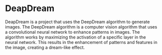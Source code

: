 # DeapDream

DeapDream is a project that uses the DeepDream algorithm to generate images. The DeepDream algorithm is a computer vision algorithm that uses a convolutional neural network to enhance patterns in images. The algorithm works by maximizing the activation of a specific layer in the neural network. This results in the enhancement of patterns and features in the image, creating a dream-like effect.
